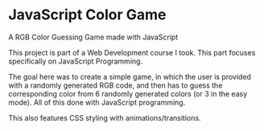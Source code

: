 # JavaScript Color Game
A RGB Color Guessing Game made with JavaScript

This project is part of a Web Development course I took. This part focuses specifically on JavaScript Programming.

The goal here was to create a simple game, in which the user is provided with a randomly generated RGB code, and then has to guess the corresponding color from 6 randomly generated colors (or 3 in the easy mode). All of this done with JavaScript programming.

This also features CSS styling with animations/transitions.
